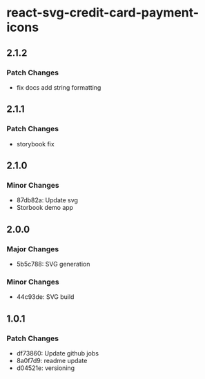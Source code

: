 # react-svg-credit-card-payment-icons

## 2.1.2

### Patch Changes

- fix docs add string formatting

## 2.1.1

### Patch Changes

- storybook fix

## 2.1.0

### Minor Changes

- 87db82a: Update svg
- Storbook demo app

## 2.0.0

### Major Changes

- 5b5c788: SVG generation

### Minor Changes

- 44c93de: SVG build

## 1.0.1

### Patch Changes

- df73860: Update github jobs
- 8a0f7d9: readme update
- d04521e: versioning
